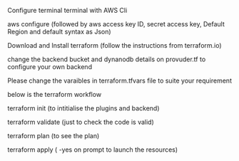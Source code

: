 Configure terminal  terminal with AWS Cli

aws configure (followed by aws access key ID, secret access key, Default Region and default syntax as Json)

Download and Install terraform (follow the instructions from terraform.io)

change the backend bucket and dynanodb details on provuder.tf to configure your own backend 

Please change the varaibles in terraform.tfvars file to suite your requirement 

below is the terraform workflow

terraform init (to intitialise the plugins and backend)

terraform validate (just to check the code is valid)

terraform plan (to see the plan)

terraform apply ( -yes on prompt to launch the resources)

